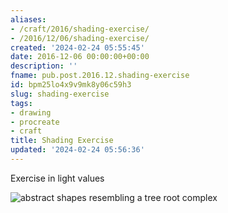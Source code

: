 ```yaml
---
aliases:
- /craft/2016/shading-exercise/
- /2016/12/06/shading-exercise/
created: '2024-02-24 05:55:45'
date: 2016-12-06 00:00:00+00:00
description: ''
fname: pub.post.2016.12.shading-exercise
id: bpm25lo4x9v9mk8y06c59h3
slug: shading-exercise
tags:
- drawing
- procreate
- craft
title: Shading Exercise
updated: '2024-02-24 05:56:36'
---
```


Exercise in light values

![abstract shapes resembling a tree root complex](assets/img/2016/cover-2016-12-06.jpg)